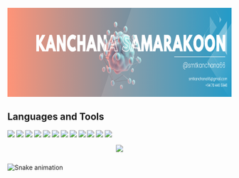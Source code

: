 <p align="center"> 
    <img src="https://raw.githubusercontent.com/kanchana66/kanchana66/main/resources/newbanner.png" alt="banner" width="1000" height="200"/>
</p>

<!--  OOOOOOOOOOld bannner v1

<p align="center"> 
    <img src="https://raw.githubusercontent.com/kanchana66/kanchana66/main/resources/banner5.3t.gif" alt="banner" width="1000" height="2"/>
</p>

<p align="center">
    <img src="https://raw.githubusercontent.com/kanchana66/kanchana66/main/resources/banner5.3.gif" alt="banner" width="1000" height="100"/> 
</p>


<p align="center"> 
    <img src="https://raw.githubusercontent.com/kanchana66/kanchana66/main/resources/banner5.3b.gif" alt="banner" width="1000" height="2"/>
</p> 

<p align="center"> 
    <b> Visitor Count: </b> <br>
    <img src="https://profile-counter.glitch.me/kanchana66/count.svg" /> 
</p>


<p align="center"> 
    <img src="https://raw.githubusercontent.com/kanchana66/kanchana66/main/resources/banner5.3b.gif" alt="banner" width="1000" height="2"/>
</p>
-->







<!--
## About me 

Hello :octocat:, I'm <a href="https://smtkanchana66.github.io/">Kanchana Samarakoon</a>, currently pursuing a degree in ICT at Uva Wellassa University in Sri Lanka 🇱🇰. As an IT student, I'm on a journey of continuous learning and exploration. I'm dedicated to expanding my knowledge and skills in these cutting-edge fields and look forward to contributing my expertise to the world of technology :ghost:. 

## Things I am passionate about

- Linux :space_invader:
- Open source :octocat:
- music :musical_keyboard:
- Books :books:
- Python 🐍

## Skills and Experience

-  Shell 📱
-  Linux :penguin:
-->







<!-- <p align="left">
    <img  src="https://github.com/kanchana66/kanchana66/blob/main/other.gif/sk1.png" alt="Linux" width="30" height="30"/>
    <img  src="https://github.com/kanchana66/kanchana66/blob/main/other.gif/sk2.png" alt="Gnome" width="30" height="30"/>
    <img  src="https://github.com/kanchana66/kanchana66/blob/main/other.gif/sk3.png" alt="Kali" width="30" height="30"/>
    <img  src="https://github.com/kanchana66/kanchana66/blob/main/other.gif/sk4.png" alt="debian" width="30" height="30"/>
    <img  src="https://github.com/kanchana66/kanchana66/blob/main/other.gif/logoc.gif" alt="debian" width="30" height="30"/>
</p> -->


<!--
<p align="center">
<img  src="https://github.com/kanchana66/kanchana66/blob/main/other.gif/go4.gif" alt="Endbanner" width="50" height="50">
</p>


<!-- <hr />

[![Ashutosh's github activity graph](https://github-readme-activity-graph.vercel.app/graph?username=kanchana66&bg_color=0d1117&color=878787&line=4c8ed9&point=878787&area=true&hide_border=true)](https://github.com/ashutosh00710/github-readme-activity-graph)
-->
<!-- <img src="https://tryhackme-badges.s3.amazonaws.com/CyberW1zard.png" alt="TryHackMe"> -->

<!-- <a href="https://smtkanchana66.github.io/">Check out my portfolio</b></a> -->
## Languages and Tools
<img src="https://cdn.jsdelivr.net/gh/devicons/devicon@latest/icons/amazonwebservices/amazonwebservices-plain-wordmark.svg" width="50" heigth="50"/> <img src="https://cdn.jsdelivr.net/gh/devicons/devicon@latest/icons/anaconda/anaconda-original-wordmark.svg" width="50" heigth="50" /> <img src="https://cdn.jsdelivr.net/gh/devicons/devicon@latest/icons/canva/canva-original.svg"  width="50" heigth="50" /> <img src="https://cdn.jsdelivr.net/gh/devicons/devicon@latest/icons/css3/css3-original-wordmark.svg" width="50" heigth="50" /> <img src="https://cdn.jsdelivr.net/gh/devicons/devicon@latest/icons/debian/debian-original-wordmark.svg" width="50" heigth="50" /> <img src="https://cdn.jsdelivr.net/gh/devicons/devicon@latest/icons/eclipse/eclipse-original-wordmark.svg" width="50" heigth="50" /> <img src="https://cdn.jsdelivr.net/gh/devicons/devicon@latest/icons/git/git-original-wordmark.svg" width="50" heigth="50" /> <img src="https://cdn.jsdelivr.net/gh/devicons/devicon@latest/icons/github/github-original-wordmark.svg" width="50" heigth="50" /> <img src="https://cdn.jsdelivr.net/gh/devicons/devicon@latest/icons/kaggle/kaggle-original-wordmark.svg" width="50" heigth="50" /> <img src="https://cdn.jsdelivr.net/gh/devicons/devicon@latest/icons/linux/linux-original.svg" width="50" heigth="50" /> <img src="https://cdn.jsdelivr.net/gh/devicons/devicon@latest/icons/vscode/vscode-original.svg" width="50" heigth="50" /> <img src="https://cdn.jsdelivr.net/gh/devicons/devicon@latest/icons/python/python-original.svg" width="50" heigth="50" />


<div align="center">
  <img src="https://profile-counter.glitch.me/smtkanchana66/count.svg?"  />
</div>

###

<img src="https://raw.githubusercontent.com/smtkanchana66/smtkanchana66/output/snake.svg" alt="Snake animation" />

###


